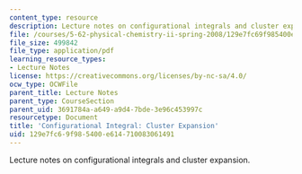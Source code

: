 ```yaml
---
content_type: resource
description: Lecture notes on configurational integrals and cluster expansion.
file: /courses/5-62-physical-chemistry-ii-spring-2008/129e7fc69f985400e614710083061491_19_562ln08.pdf
file_size: 499842
file_type: application/pdf
learning_resource_types:
- Lecture Notes
license: https://creativecommons.org/licenses/by-nc-sa/4.0/
ocw_type: OCWFile
parent_title: Lecture Notes
parent_type: CourseSection
parent_uid: 3691784a-a649-a9d4-7bde-3e96c453997c
resourcetype: Document
title: 'Configurational Integral: Cluster Expansion'
uid: 129e7fc6-9f98-5400-e614-710083061491
---
```

Lecture notes on configurational integrals and cluster expansion.
